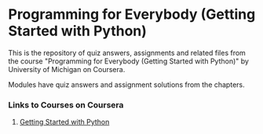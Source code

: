 # Programming for Everybody (Getting Started with Python)
This is the repository of quiz answers, assignments and related files from the course "Programming for Everybody (Getting Started with Python)" by University of Michigan on Coursera.

Modules have quiz answers and assignment solutions from the chapters.

### Links to Courses on Coursera
1. <a href="https://www.coursera.org/learn/python">Getting Started with Python</a><br />
